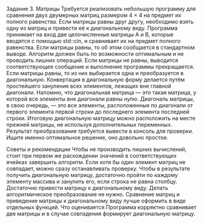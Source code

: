 Задание 3. Матрицы
Требуется реализовать небольшую программу для сравнения двух двумерных матриц размером 4 × 4 на предмет их полного равенства. Если матрицы равны друг другу, необходимо взять одну из матриц и привести её к диагональному виду. Программа принимает на вход две целочисленные матрицы A и B, которые вводятся с помощью std::cin, и сравнивает их на предмет полного равенства. Если матрицы равны, то об этом сообщается в стандартном выводе. Алгоритм должен быть по возможности оптимальным и не проводить лишних операций. Если матрицы не равны, выводится соответствующее сообщение и выполнение программы прекращается. Если матрицы равны, то из них выбирается одна и преобразуется в диагональную. Конвертация в диагональную форму делается путём простейшего зануления всех элементов, лежащих вне главной диагонали. Напомню, что диагональная матрица — это такая матрица, у которой все элементы вне диагонали равны нулю. Диагональ матрицы, в свою очередь, — это все элементы, расположенные по диагонали от первого элемента первой строки до последнего элемента последней строки. Итоговую диагональную матрицу можно расположить на месте прежней матрицы, не используя дополнительных переменных. Результат преобразования требуется вывести в консоль для проверки. Ищите именно оптимальное решение, оно довольно простое.

Советы и рекомендации
Чтобы не производить лишних вычислений, стоит при первом же расхождении значений в соответствующих ячейках завершить алгоритм.
Если хотя бы один элемент матриц не совпадает, можно сразу останавливать проверку.
Чтобы в результате получить диагональную матрицу, достаточно пройти по каждому элементу массива и занулить его, если строка не равна столбцу.
Достаточно привести матрицу к диагональному виду. Делать алгоритмическое преобразование не нужно.
Сравнение матриц и приведение матрицы к диагональному виду лучше оформить в виде отдельных функций.
Что оценивается
Программа корректно сравнивает две матрицы и в случае совпадения формирует диагональную матрицу.